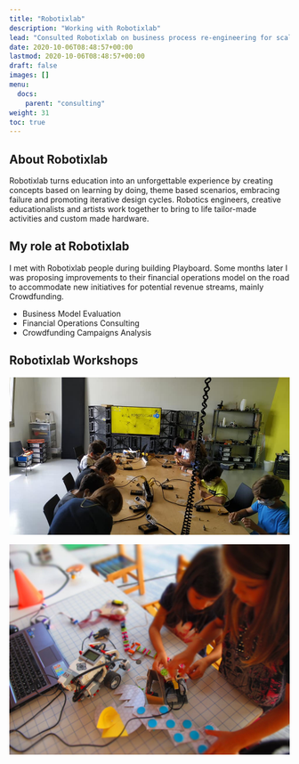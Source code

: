 ```yaml
---
title: "Robotixlab"
description: "Working with Robotixlab"
lead: "Consulted Robotixlab on business process re-engineering for scaling."
date: 2020-10-06T08:48:57+00:00
lastmod: 2020-10-06T08:48:57+00:00
draft: false
images: []
menu:
  docs:
    parent: "consulting"
weight: 31
toc: true
---
```


## About Robotixlab

Robotixlab turns education into an unforgettable experience by creating concepts based on learning by doing, theme based scenarios, embracing failure and promoting iterative design cycles. Robotics engineers, creative educationalists and artists work together to bring to life tailor-made activities and custom made hardware.

## My role at Robotixlab

 I met with Robotixlab people during building Playboard. Some months later I was proposing improvements to their financial operations model on the road to accommodate new initiatives for potential revenue streams, mainly Crowdfunding.  

* Business Model Evaluation
* Financial Operations Consulting
* Crowdfunding Campaigns Analysis

## Robotixlab Workshops

![Robotics Workshop in Progress](robotixlab-1.jpg "Workshop at the new Robotixlab Premises.")

![Robotics Course in Progress](robotixlab-2.jpg "Robotixlab Workshop.")
